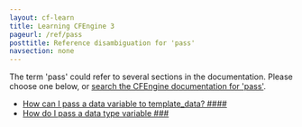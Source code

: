 ```yaml
---
layout: cf-learn
title: Learning CFEngine 3
pageurl: /ref/pass
posttitle: Reference disambiguation for 'pass'
navsection: none
---
```


The term 'pass' could refer to several sections in the documentation. Please choose one below, or
[search the CFEngine documentation for 'pass'](http://docs.cfengine.com/latest/search.html?q=pass).

- [How can I pass a data variable to template_data? \#\#\#\#](http://docs.cfengine.com/latest/guide-faq.html#how-can-i-pass-a-data-variable-to-template_data?-####)
- [How do I pass a data type variable \#\#\#](http://docs.cfengine.com/latest/guide-faq.html#how-do-i-pass-a-data-type-variable-###)

